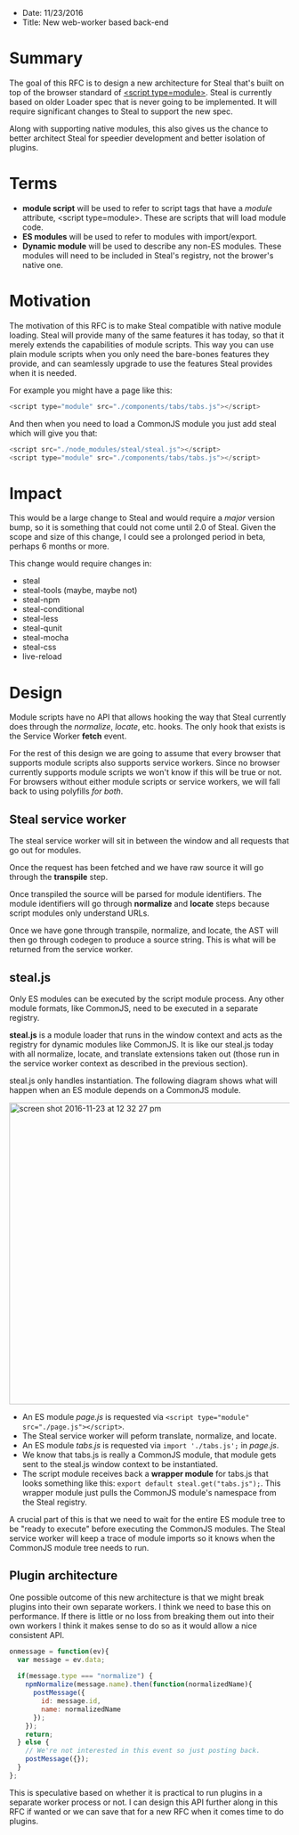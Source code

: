 * Date: 11/23/2016
* Title: New web-worker based back-end

# Summary

The goal of this RFC is to design a new architecture for Steal that's built on top of the browser standard of [&lt;script type=module&gt;](https://html.spec.whatwg.org/multipage/webappapis.html#module-script). Steal is currently based on older Loader spec that is never going to be implemented. It will require significant changes to Steal to support the new spec.

Along with supporting native modules, this also gives us the chance to better architect Steal for speedier development and better isolation of plugins.

# Terms

* **module script** will be used to refer to script tags that have a *module* attribute, &lt;script type=module&gt;. These are scripts that will load module code.
* **ES modules** will be used to refer to modules with import/export.
* **Dynamic module** will be used to describe any non-ES modules. These modules will need to be included in Steal's registry, not the brower's native one.

# Motivation

The motivation of this RFC is to make Steal compatible with native module loading. Steal will provide many of the same features it has today, so that it merely extends the capabilities of module scripts. This way you can use plain module scripts when you only need the bare-bones features they provide, and can seamlessly upgrade to use the features Steal provides when it is needed.

For example you might have a page like this:

```js
<script type="module" src="./components/tabs/tabs.js"></script>
```

And then when you need to load a CommonJS module you just add steal which will give you that:

```js
<script src="./node_modules/steal/steal.js"></script>
<script type="module" src="./components/tabs/tabs.js"></script>
```

# Impact

This would be a large change to Steal and would require a *major* version bump, so it is something that could not come until 2.0 of Steal. Given the scope and size of this change, I could see a prolonged period in beta, perhaps 6 months or more.

This change would require changes in:

* steal
* steal-tools (maybe, maybe not)
* steal-npm
* steal-conditional
* steal-less
* steal-qunit
* steal-mocha
* steal-css
* live-reload

# Design

Module scripts have no API that allows hooking the way that Steal currently does through the *normalize*, *locate*, etc. hooks. The only hook that exists is the Service Worker **fetch** event.

For the rest of this design we are going to assume that every browser that supports module scripts also supports service workers. Since no browser currently supports module scripts we won't know if this will be true or not. For browsers without either module scripts or service workers, we will fall back to using polyfills *for both*.

## Steal service worker

The steal service worker will sit in between the window and all requests that go out for modules.

Once the request has been fetched and we have raw source it will go through the **transpile** step.

Once transpiled the source will be parsed for module identifiers. The module identifiers will go through **normalize** and **locate** steps because script modules only understand URLs.

Once we have gone through transpile, normalize, and locate, the AST will then go through codegen to produce a source string. This is what will be returned from the service worker.

## steal.js

Only ES modules can be executed by the script module process. Any other module formats, like CommonJS, need to be executed in a separate registry.

**steal.js** is a module loader that runs in the window context and acts as the registry for dynamic modules like CommonJS. It is like our steal.js today with all normalize, locate, and translate extensions taken out (those run in the service worker context as described in the previous section).

steal.js only handles instantiation. The following diagram shows what will happen when an ES module depends on a CommonJS module.

<img width="542" alt="screen shot 2016-11-23 at 12 32 27 pm" src="https://cloud.githubusercontent.com/assets/361671/20572291/eb0dfc7a-b178-11e6-92f8-1c0c163e1510.png">

* An ES module *page.js* is requested via `<script type="module" src="./page.js"></script>`.
* The Steal service worker will peform translate, normalize, and locate.
* An ES module *tabs.js* is requested via `import './tabs.js';` in *page.js*.
* We know that tabs.js is really a CommonJS module, that module gets sent to the steal.js window context to be instantiated.
* The script module receives back a **wrapper module** for tabs.js that looks something like this: `export default steal.get("tabs.js");`. This wrapper module just pulls the CommonJS module's namespace from the Steal registry.

A crucial part of this is that we need to wait for the entire ES module tree to be "ready to execute" before executing the CommonJS modules. The Steal service worker will keep a trace of module imports so it knows when the CommonJS module tree needs to run.

## Plugin architecture

One possible outcome of this new architecture is that we might break plugins into their own separate workers. I think we need to base this on performance. If there is little or no loss from breaking them out into their own workers I think it makes sense to do so as it would allow a nice consistent API.

```js
onmessage = function(ev){
  var message = ev.data;
  
  if(message.type === "normalize") {
    npmNormalize(message.name).then(function(normalizedName){
      postMessage({
        id: message.id,
        name: normalizedName
      });
    });
    return;
  } else {
    // We're not interested in this event so just posting back.
    postMessage({});
  }
};
```

This is speculative based on whether it is practical to run plugins in a separate worker process or not. I can design this API further along in this RFC if wanted or we can save that for a new RFC when it comes time to do plugins.
